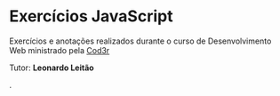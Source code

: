 # Exercícios JavaScript

Exercícios e anotações realizados durante o curso de Desenvolvimento Web ministrado pela [Cod3r](https://www.cod3r.com.br/portal)

Tutor: **Leonardo Leitão**

.

